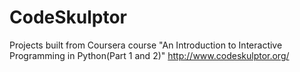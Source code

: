 # CodeSkulptor
Projects built from Coursera course "An Introduction to Interactive Programming in Python(Part 1 and 2)"
http://www.codeskulptor.org/

